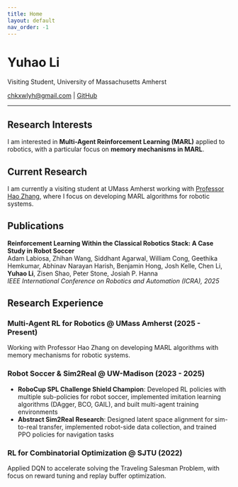 ```yaml
---
title: Home
layout: default
nav_order: -1
---
```


# Yuhao Li

Visiting Student, University of Massachusetts Amherst

[chkxwlyh@gmail.com](mailto:chkxwlyh@gmail.com) | [GitHub](https://github.com/chkxw)

---

## Research Interests

I am interested in **Multi-Agent Reinforcement Learning (MARL)** applied to robotics, with a particular focus on **memory mechanisms in MARL**.
## Current Research

I am currently a visiting student at UMass Amherst working with [Professor Hao Zhang](https://people.cs.umass.edu/~hzhang/), where I focus on developing MARL algorithms for robotic systems.

## Publications

**Reinforcement Learning Within the Classical Robotics Stack: A Case Study in Robot Soccer**  
Adam Labiosa, Zhihan Wang, Siddhant Agarwal, William Cong, Geethika Hemkumar, Abhinav Narayan Harish, Benjamin Hong, Josh Kelle, Chen Li, **Yuhao Li**, Zisen Shao, Peter Stone, Josiah P. Hanna  
*IEEE International Conference on Robotics and Automation (ICRA), 2025*

## Research Experience

### Multi-Agent RL for Robotics @ UMass Amherst (2025 - Present)
Working with Professor Hao Zhang on developing MARL algorithms with memory mechanisms for robotic systems.

### Robot Soccer & Sim2Real @ UW-Madison (2023 - 2025)
- **RoboCup SPL Challenge Shield Champion**: Developed RL policies with multiple sub-policies for robot soccer, implemented imitation learning algorithms (DAgger, BCO, GAIL), and built multi-agent training environments
- **Abstract Sim2Real Research**: Designed latent space alignment for sim-to-real transfer, implemented robot-side data collection, and trained PPO policies for navigation tasks

### RL for Combinatorial Optimization @ SJTU (2022)
Applied DQN to accelerate solving the Traveling Salesman Problem, with focus on reward tuning and replay buffer optimization.

[Just the Docs]: https://just-the-docs.github.io/just-the-docs/
[GitHub Pages]: https://docs.github.com/en/pages
[README]: https://github.com/just-the-docs/just-the-docs-template/blob/main/README.md
[Jekyll]: https://jekyllrb.com
[GitHub Pages / Actions workflow]: https://github.blog/changelog/2022-07-27-github-pages-custom-github-actions-workflows-beta/
[use this template]: https://github.com/just-the-docs/just-the-docs-template/generate
